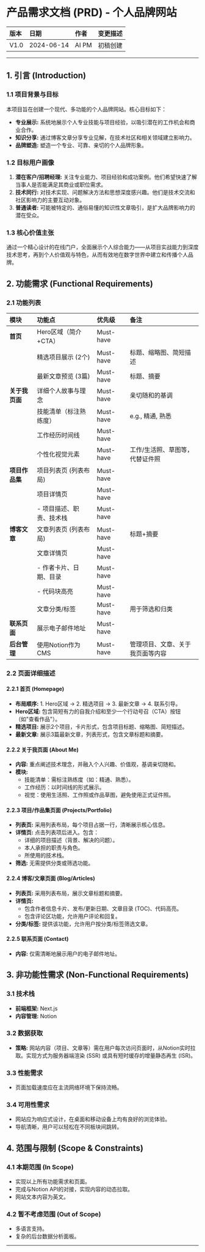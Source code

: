# 产品需求文档 (PRD) - 个人品牌网站

| 版本 | 日期       | 作者 | 变更描述     |
| :--- | :--------- | :--- | :----------- |
| V1.0 | 2024-06-14 | AI PM | 初稿创建     |

---

## 1. 引言 (Introduction)

### 1.1 项目背景与目标

本项目旨在创建一个现代、多功能的个人品牌网站。核心目标如下：

*   **专业展示:** 系统地展示个人专业技能与项目经验，以吸引潜在的工作机会和商业合作。
*   **知识分享:** 通过博客文章分享专业见解，在技术社区和相关领域建立影响力。
*   **品牌塑造:** 塑造一个专业、可靠、亲切的个人品牌形象。

### 1.2 目标用户画像

1.  **潜在客户/招聘经理:** 关注专业能力、项目经验和成功案例。他们希望快速了解当事人是否能满足其商业或职位需求。
2.  **技术同行:** 对技术实现、问题解决方法和思想深度感兴趣。他们是技术交流和社区影响力的主要互动对象。
3.  **普通读者:** 可能被特定的、通俗易懂的知识性文章吸引，是扩大品牌影响力的潜在受众。

### 1.3 核心价值主张

通过一个精心设计的在线门户，全面展示个人综合能力——从项目实战能力到深度技术思考，再到个人价值观与特色，从而有效地在数字世界中建立和传播个人品牌。

## 2. 功能需求 (Functional Requirements)

### 2.1 功能列表

| 模块         | 功能点                         | 优先级 | 备注                               |
| :----------- | :----------------------------- | :----- | :--------------------------------- |
| **首页**     | Hero区域（简介+CTA）           | Must-have |                                    |
|              | 精选项目展示 (2个)             | Must-have | 标题、缩略图、简短描述             |
|              | 最新文章预览 (3篇)             | Must-have | 标题、摘要                         |
| **关于我页面** | 详细个人故事与理念             | Must-have | 亲切随和的基调                     |
|              | 技能清单（标注熟练度）         | Must-have | e.g., 精通, 熟悉                  |
|              | 工作经历时间线                 | Must-have |                                    |
|              | 个性化视觉元素                 | Must-have | 工作/生活照、草图等，代替证件照   |
| **项目作品集** | 项目列表页 (列表布局)          | Must-have |                                    |
|              | 项目详情页                     | Must-have |                                    |
|              | - 项目描述、职责、技术栈       | Must-have |                                    |
| **博客文章**   | 文章列表页 (列表布局)          | Must-have | 标题+摘要                          |
|              | 文章详情页                     | Must-have |                                    |
|              | - 作者卡片、日期、目录         | Must-have |                                    |
|              | - 代码块高亮                   | Must-have |                                    |
|              | 文章分类/标签                  | Must-have | 用于筛选和归类                     |
| **联系页面**   | 展示电子邮件地址               | Must-have |                                    |
| **后台管理**   | 使用Notion作为CMS              | Must-have | 管理项目、文章、关于我页面等内容   |

### 2.2 页面详细描述

#### 2.2.1 首页 (Homepage)
*   **布局顺序:** 1. Hero区域 -> 2. 精选项目 -> 3. 最新文章 -> 4. 联系引导。
*   **Hero区域:** 包含简短有力的自我介绍和至少一个行动号召（CTA）按钮（如"查看作品"）。
*   **精选项目:** 展示2个项目，卡片形式，包含项目标题、缩略图、简短描述。
*   **最新文章:** 展示3篇最新文章，列表形式，包含文章标题和摘要。

#### 2.2.2 关于我页面 (About Me)
*   **内容:** 重点阐述技术理念，并融入个人兴趣、价值观，基调亲切随和。
*   **模块:**
    *   技能清单：需标注熟练度（如：精通、熟悉）。
    *   工作经历：以时间线的形式展示。
    *   视觉：使用生活照、工作照或作品草图，避免使用正式证件照。

#### 2.2.3 项目/作品集页面 (Projects/Portfolio)
*   **列表页:** 采用列表布局，每个项目占据一行，清晰展示核心信息。
*   **详情页:** 点击列表项后进入。包含：
    *   详细的项目描述（背景、解决的问题）。
    *   本人承担的职责与角色。
    *   所使用的技术栈。
*   **筛选:** 无需提供分类或筛选功能。

#### 2.2.4 博客/文章页面 (Blog/Articles)
*   **列表页:** 采用列表布局，展示文章标题和摘要。
*   **详情页:**
    *   包含作者信息卡片、发布/更新日期、文章目录 (TOC)、代码高亮。
    *   包含评论区功能，允许用户评论和回复。
*   **分类/标签:** 提供该功能，允许用户按分类/标签筛选文章。

#### 2.2.5 联系页面 (Contact)
*   **内容:** 仅需清晰地展示用户的电子邮件地址。

## 3. 非功能性需求 (Non-Functional Requirements)

### 3.1 技术栈
*   **前端框架:** Next.js
*   **内容管理:** Notion

### 3.2 数据获取
*   **策略:** 网站内容（项目、文章等）需在用户每次访问页面时，从Notion实时拉取。实现方式为服务器端渲染 (SSR) 或具有短时缓存的增量静态再生 (ISR)。

### 3.3 性能需求
*   页面加载速度应在主流网络环境下保持流畅。

### 3.4 可用性需求
*   网站应为响应式设计，在桌面和移动设备上均有良好的浏览体验。
*   导航清晰，用户可以轻松在不同板块间跳转。

## 4. 范围与限制 (Scope & Constraints)

### 4.1 本期范围 (In Scope)
*   实现以上所有功能需求和页面。
*   完成与Notion API的对接，实现内容的动态拉取。
*   网站文本内容为英文。

### 4.2 暂不考虑范围 (Out of Scope)
*   多语言支持。
*   复杂的后台数据分析面板。

--- 